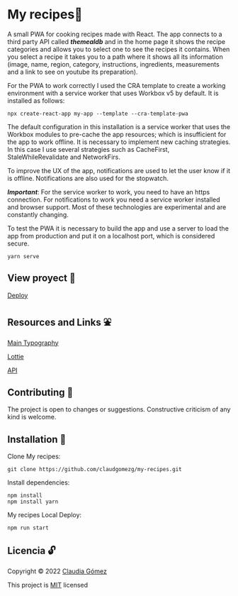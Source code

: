# My recipes:spaghetti:

A small PWA for cooking recipes made with React. The app connects to a third party API called ***themealdb*** and in the home page it shows the recipe categories and allows you to select one to see the recipes it contains. When you select a recipe it takes you to a path where it shows all its information (image, name, region, category, instructions, ingredients, measurements and a link to see on youtube its preparation).

For the PWA to work correctly I used the CRA template to create a working environment with a service worker that uses Workbox v5 by default. It is installed as follows:

```
npx create-react-app my-app --template --cra-template-pwa
```
The default configuration in this installation is a service worker that uses the Workbox modules to pre-cache the app resources; which is insufficient for the app to work offline. It is necessary to implement new caching strategies. In this case I use several strategies such as CacheFirst, StaleWhileRevalidate and NetworkFirs.

To improve the UX of the app, notifications are used to let the user know if it is offline. Notifications are also used for the stopwatch.

***Important***: For the service worker to work, you need to have an https connection. For notifications to work you need a service worker installed and browser support. Most of these technologies are experimental and are constantly changing.

To test the PWA it is necessary to build the app and use a server to load the app from production and put it on a localhost port, which is considered secure.

```
yarn serve
```

## View proyect :rocket:
[Deploy]()

## Resources and Links :fountain:
[Main Typography](https://fonts.googleapis.com/css2?family=Pacifico&display=swap "Pacifico")

[Lottie](https://lottiefiles.com/)

[API](www.themealdb.com)

## Contributing :raising_hand:
The project is open to changes or suggestions. Constructive criticism of any kind is welcome.

## Installation :electric_plug:
Clone My recipes:
```
git clone https://github.com/claudgomezg/my-recipes.git
 ```

Install dependencies:
```
npm install
npm install yarn
```

My recipes Local Deploy:
```
npm run start
```

## Licencia :unlock:

Copyright © 2022 [Claudia Gómez](https://github.com/claudgomezg/)

This project is [MIT](https://choosealicense.com/licenses/mit/) licensed
